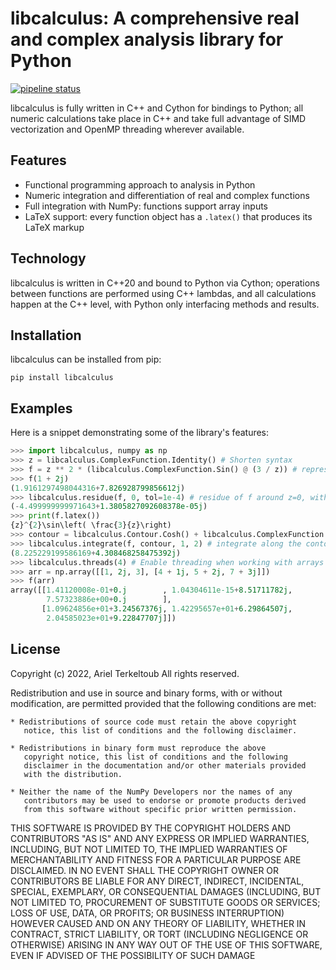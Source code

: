 # libcalculus: A comprehensive real and complex analysis library for Python

[![pipeline status](https://gitlab.com/ariter777/libcalculus/badges/master/pipeline.svg)](https://gitlab.com/ariter777/libcalculus/commits/master)

libcalculus is fully written in C++ and Cython for bindings to Python; all numeric calculations take place in C++ and take full advantage of SIMD vectorization and OpenMP threading wherever available.

## Features

- Functional programming approach to analysis in Python
- Numeric integration and differentiation of real and complex functions
- Full integration with NumPy: functions support array inputs
- LaTeX support: every function object has a `.latex()` that produces its LaTeX markup

## Technology
libcalculus is written in C\+\+20 and bound to Python via Cython; operations between functions are performed using C++ lambdas, and all calculations happen at the C++ level, with Python only interfacing methods and results.

## Installation
libcalculus can be installed from pip:
```
pip install libcalculus
```

## Examples
Here is a snippet demonstrating some of the library's features:
```python
>>> import libcalculus, numpy as np
>>> z = libcalculus.ComplexFunction.Identity() # Shorten syntax
>>> f = z ** 2 * (libcalculus.ComplexFunction.Sin() @ (3 / z)) # represents z^2 + sin(3/z)
>>> f(1 + 2j)
(1.9161297498044316+7.826928799856612j)
>>> libcalculus.residue(f, 0, tol=1e-4) # residue of f around z=0, with an error tolerance of 1e-4
(-4.499999999971643+1.3805827092608378e-05j)
>>> print(f.latex())
{z}^{2}\sin\left( \frac{3}{z}\right)
>>> contour = libcalculus.Contour.Cosh() + libcalculus.ComplexFunction.Exp() @ (1j * libcalculus.Contour.Identity()) # represents the contour cosh(t) + e^(i*t)
>>> libcalculus.integrate(f, contour, 1, 2) # integrate along the contour between t=1 and t=2
(8.225229199586169+4.308468258475392j)
>>> libcalculus.threads(4) # Enable threading when working with arrays
>>> arr = np.array([[1, 2j, 3], [4 + 1j, 5 + 2j, 7 + 3j]])
>>> f(arr)
array([[1.41120008e-01+0.j        , 1.04304611e-15+8.51711782j,
        7.57323886e+00+0.j        ],
       [1.09624856e+01+3.24567376j, 1.42295657e+01+6.29864507j,
        2.04585023e+01+9.22847707j]])
```

## License
Copyright (c) 2022, Ariel Terkeltoub
All rights reserved.

Redistribution and use in source and binary forms, with or without
modification, are permitted provided that the following conditions are
met:

    * Redistributions of source code must retain the above copyright
       notice, this list of conditions and the following disclaimer.

    * Redistributions in binary form must reproduce the above
       copyright notice, this list of conditions and the following
       disclaimer in the documentation and/or other materials provided
       with the distribution.

    * Neither the name of the NumPy Developers nor the names of any
       contributors may be used to endorse or promote products derived
       from this software without specific prior written permission.

THIS SOFTWARE IS PROVIDED BY THE COPYRIGHT HOLDERS AND CONTRIBUTORS
"AS IS" AND ANY EXPRESS OR IMPLIED WARRANTIES, INCLUDING, BUT NOT
LIMITED TO, THE IMPLIED WARRANTIES OF MERCHANTABILITY AND FITNESS FOR
A PARTICULAR PURPOSE ARE DISCLAIMED. IN NO EVENT SHALL THE COPYRIGHT
OWNER OR CONTRIBUTORS BE LIABLE FOR ANY DIRECT, INDIRECT, INCIDENTAL,
SPECIAL, EXEMPLARY, OR CONSEQUENTIAL DAMAGES (INCLUDING, BUT NOT
LIMITED TO, PROCUREMENT OF SUBSTITUTE GOODS OR SERVICES; LOSS OF USE,
DATA, OR PROFITS; OR BUSINESS INTERRUPTION) HOWEVER CAUSED AND ON ANY
THEORY OF LIABILITY, WHETHER IN CONTRACT, STRICT LIABILITY, OR TORT
(INCLUDING NEGLIGENCE OR OTHERWISE) ARISING IN ANY WAY OUT OF THE USE
OF THIS SOFTWARE, EVEN IF ADVISED OF THE POSSIBILITY OF SUCH DAMAGE
